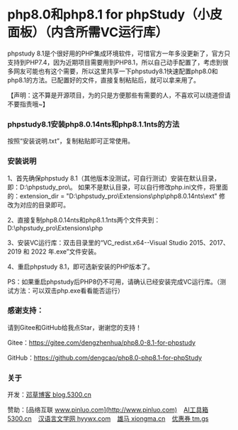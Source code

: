 # php8.0和php8.1 for phpStudy（小皮面板）（内含所需VC运行库）

phpstudy 8.1是个很好用的PHP集成环境软件，可惜官方一年多没更新了，官方只支持到PHP7.4，因为近期项目需要用到PHP8.1，所以自己动手配置了，考虑到很多网友可能也有这个需要，所以这里共享一下phpstudy8.1快速配置php8.0和php8.1的方法。已配置好的文件，直接复制粘贴后，就可以拿来用了。

【声明：这不算是开源项目，为的只是方便那些有需要的人，不喜欢可以绕道但请不要指责哦~】


### phpstudy8.1安装php8.0.14nts和php8.1.1nts的方法

按照“安装说明.txt”，复制粘贴即可正常使用。


### 安装说明


1、首先确保phpstudy 8.1（其他版本没测试，可自行测试）安装在默认目录，即：D:\phpstudy_pro\。
     如果不是默认目录，可以自行修改php.ini文件，将里面的：extension_dir = "D:\phpstudy_pro\Extensions\php\php8.0.14nts\ext" 修改为对应的目录即可。

2、直接复制php8.0.14nts和php8.1.1nts两个文件夹到：D:\phpstudy_pro\Extensions\php

3、安装VC运行库：双击目录里的“VC_redist.x64--Visual Studio 2015、2017、2019 和 2022 年.exe”文件安装。

4、重启phpstudy 8.1，即可选新安装的PHP版本了。

PS：如果重启phpstudy后PHP8仍不可用，请确认已经安装完成VC运行库。（测试方法：可以双击php.exe看看能否运行）



### 感谢支持：

请到Gitee和GitHub给我点Star，谢谢您的支持！

Gitee：https://gitee.com/dengzhenhua/php8.0-8.1-for-phpstudy

GitHub：https://github.com/dengcao/php8.0-php8.1-for-phpStudy


### 关于

开发：[邓草博客 blog.5300.cn](http://blog.5300.cn)

赞助：[品络互联 www.pinluo.com](http://www.pinluo.com)  &ensp;  [AI工具箱 5300.cn](http://5300.cn)  &ensp;  [汉语言文学网 hyywx.com](http://hyywx.com)  &ensp;  [雄马 xiongma.cn](http://xiongma.cn) &ensp;  [优惠券 tm.gs](http://tm.gs)
